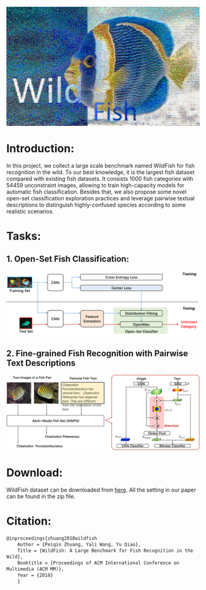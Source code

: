 ![image](/paper/WildFish_cover.jpg)


# Introduction:
In this project, we collect a large scale benchmark named WildFish for fish recognition in the wild. To our best knowledge, it is the largest fish dataset compared with existing fish datasets. It consists 1000 fish categories with 54459 unconstraint images, allowing to train high-capacity models for automatic fish classification. Besides that, we also propose some novel open-set classification exploration practices and leverage pairwise textual descriptions to distinguish highly-confused species according to some realistic scenarios.

# Tasks:
## 1. Open-Set Fish Classification:
![image](/paper/OpenSet_Framework.png)

## 2. Fine-grained Fish Recognition with Pairwise Text Descriptions
![image](/paper/MMFN.png)



# Download:
WildFish dataset can be downloaded from [here](https://github.com/PeiqinZhuang/WildFish). All the setting in our paper can be found in the zip file.

# Citation:
```
@inproceedings{zhuang2018wildfish
    Author = {Peiqin Zhuang, Yali Wang, Yu Qiao},
    Title = {WildFish: A Large Benchmark for Fish Recognition in the Wild},
    Booktitle = {Proceedings of ACM International Conference on Multimedia (ACM MM)},
    Year = {2018}
    } 
```


